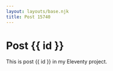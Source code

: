 ```yaml
---
layout: layouts/base.njk
title: Post 15740
---
```


# Post {{ id }}

This is post {{ id }} in my Eleventy project.
